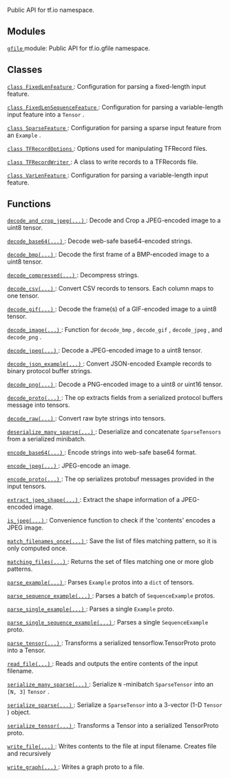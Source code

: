 Public API for tf.io namespace.

## Modules
[ `gfile` ](https://tensorflow.google.cn/api_docs/python/tf/io/gfile) module: Public API for tf.io.gfile namespace.

## Classes
[ `class FixedLenFeature` ](https://tensorflow.google.cn/api_docs/python/tf/io/FixedLenFeature): Configuration for parsing a fixed-length input feature.

[ `class FixedLenSequenceFeature` ](https://tensorflow.google.cn/api_docs/python/tf/io/FixedLenSequenceFeature): Configuration for parsing a variable-length input feature into a  `Tensor` .

[ `class SparseFeature` ](https://tensorflow.google.cn/api_docs/python/tf/io/SparseFeature): Configuration for parsing a sparse input feature from an  `Example` .

[ `class TFRecordOptions` ](https://tensorflow.google.cn/api_docs/python/tf/io/TFRecordOptions): Options used for manipulating TFRecord files.

[ `class TFRecordWriter` ](https://tensorflow.google.cn/api_docs/python/tf/io/TFRecordWriter): A class to write records to a TFRecords file.

[ `class VarLenFeature` ](https://tensorflow.google.cn/api_docs/python/tf/io/VarLenFeature): Configuration for parsing a variable-length input feature.

## Functions
[ `decode_and_crop_jpeg(...)` ](https://tensorflow.google.cn/api_docs/python/tf/io/decode_and_crop_jpeg): Decode and Crop a JPEG-encoded image to a uint8 tensor.

[ `decode_base64(...)` ](https://tensorflow.google.cn/api_docs/python/tf/io/decode_base64): Decode web-safe base64-encoded strings.

[ `decode_bmp(...)` ](https://tensorflow.google.cn/api_docs/python/tf/io/decode_bmp): Decode the first frame of a BMP-encoded image to a uint8 tensor.

[ `decode_compressed(...)` ](https://tensorflow.google.cn/api_docs/python/tf/io/decode_compressed): Decompress strings.

[ `decode_csv(...)` ](https://tensorflow.google.cn/api_docs/python/tf/io/decode_csv): Convert CSV records to tensors. Each column maps to one tensor.

[ `decode_gif(...)` ](https://tensorflow.google.cn/api_docs/python/tf/io/decode_gif): Decode the frame(s) of a GIF-encoded image to a uint8 tensor.

[ `decode_image(...)` ](https://tensorflow.google.cn/api_docs/python/tf/io/decode_image): Function for  `decode_bmp` ,  `decode_gif` ,  `decode_jpeg` , and  `decode_png` .

[ `decode_jpeg(...)` ](https://tensorflow.google.cn/api_docs/python/tf/io/decode_jpeg): Decode a JPEG-encoded image to a uint8 tensor.

[ `decode_json_example(...)` ](https://tensorflow.google.cn/api_docs/python/tf/io/decode_json_example): Convert JSON-encoded Example records to binary protocol buffer strings.

[ `decode_png(...)` ](https://tensorflow.google.cn/api_docs/python/tf/io/decode_png): Decode a PNG-encoded image to a uint8 or uint16 tensor.

[ `decode_proto(...)` ](https://tensorflow.google.cn/api_docs/python/tf/io/decode_proto): The op extracts fields from a serialized protocol buffers message into tensors.

[ `decode_raw(...)` ](https://tensorflow.google.cn/api_docs/python/tf/io/decode_raw): Convert raw byte strings into tensors.

[ `deserialize_many_sparse(...)` ](https://tensorflow.google.cn/api_docs/python/tf/io/deserialize_many_sparse): Deserialize and concatenate  `SparseTensors`  from a serialized minibatch.

[ `encode_base64(...)` ](https://tensorflow.google.cn/api_docs/python/tf/io/encode_base64): Encode strings into web-safe base64 format.

[ `encode_jpeg(...)` ](https://tensorflow.google.cn/api_docs/python/tf/io/encode_jpeg): JPEG-encode an image.

[ `encode_proto(...)` ](https://tensorflow.google.cn/api_docs/python/tf/io/encode_proto): The op serializes protobuf messages provided in the input tensors.

[ `extract_jpeg_shape(...)` ](https://tensorflow.google.cn/api_docs/python/tf/io/extract_jpeg_shape): Extract the shape information of a JPEG-encoded image.

[ `is_jpeg(...)` ](https://tensorflow.google.cn/api_docs/python/tf/io/is_jpeg): Convenience function to check if the 'contents' encodes a JPEG image.

[ `match_filenames_once(...)` ](https://tensorflow.google.cn/api_docs/python/tf/io/match_filenames_once): Save the list of files matching pattern, so it is only computed once.

[ `matching_files(...)` ](https://tensorflow.google.cn/api_docs/python/tf/io/matching_files): Returns the set of files matching one or more glob patterns.

[ `parse_example(...)` ](https://tensorflow.google.cn/api_docs/python/tf/io/parse_example): Parses  `Example`  protos into a  `dict`  of tensors.

[ `parse_sequence_example(...)` ](https://tensorflow.google.cn/api_docs/python/tf/io/parse_sequence_example): Parses a batch of  `SequenceExample`  protos.

[ `parse_single_example(...)` ](https://tensorflow.google.cn/api_docs/python/tf/io/parse_single_example): Parses a single  `Example`  proto.

[ `parse_single_sequence_example(...)` ](https://tensorflow.google.cn/api_docs/python/tf/io/parse_single_sequence_example): Parses a single  `SequenceExample`  proto.

[ `parse_tensor(...)` ](https://tensorflow.google.cn/api_docs/python/tf/io/parse_tensor): Transforms a serialized tensorflow.TensorProto proto into a Tensor.

[ `read_file(...)` ](https://tensorflow.google.cn/api_docs/python/tf/io/read_file): Reads and outputs the entire contents of the input filename.

[ `serialize_many_sparse(...)` ](https://tensorflow.google.cn/api_docs/python/tf/io/serialize_many_sparse): Serialize  `N` -minibatch  `SparseTensor`  into an  `[N, 3]`   `Tensor` .

[ `serialize_sparse(...)` ](https://tensorflow.google.cn/api_docs/python/tf/io/serialize_sparse): Serialize a  `SparseTensor`  into a 3-vector (1-D  `Tensor` ) object.

[ `serialize_tensor(...)` ](https://tensorflow.google.cn/api_docs/python/tf/io/serialize_tensor): Transforms a Tensor into a serialized TensorProto proto.

[ `write_file(...)` ](https://tensorflow.google.cn/api_docs/python/tf/io/write_file): Writes contents to the file at input filename. Creates file and recursively

[ `write_graph(...)` ](https://tensorflow.google.cn/api_docs/python/tf/io/write_graph): Writes a graph proto to a file.

